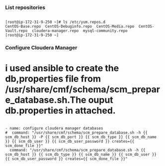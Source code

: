 ### List repositories
<pre><code>
[root@ip-172-31-9-250 ~]# ls /etc/yum.repos.d
CentOS-Base.repo  CentOS-Debuginfo.repo  CentOS-Media.repo  CentOS-Vault.repo  cloudera-manager.repo  mysql-community.repo
[root@ip-172-31-9-250 ~]
</code></pre>

### Configure Cloudera Manager
# i used ansible to create the db,properties file from /usr/share/cmf/schema/scm_prepare_database.sh.The ouput db.properties in attached.
<pre><code>
- name: configure cloudera manager databases
#  command: "/usr/share/cmf/schema/scm_prepare_database.sh -h {{ scm_db_host }} -P {{ scm_db_port }} {{ scm_db_type }} {{ scm_db_name }} {{ scm_db_user }} {{ scm_db_user_password }} creates={{ scm_done_file }}"
  command: "/usr/share/cmf/schema/scm_prepare_database.sh -h {{ scm_db_host }} {{ scm_db_type }} {{ scm_db_name }} {{ scm_db_user }} {{ scm_db_user_password }} creates={{ scm_done_file }}"
</code></pre>
